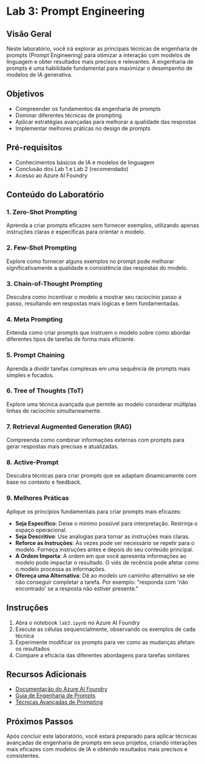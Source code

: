 # Lab 3: Prompt Engineering

## Visão Geral

Neste laboratório, você irá explorar as principais técnicas de engenharia de prompts (Prompt Engineering) para otimizar a interação com modelos de linguagem e obter resultados mais precisos e relevantes. A engenharia de prompts é uma habilidade fundamental para maximizar o desempenho de modelos de IA generativa.

## Objetivos

- Compreender os fundamentos da engenharia de prompts
- Dominar diferentes técnicas de prompting
- Aplicar estratégias avançadas para melhorar a qualidade das respostas
- Implementar melhores práticas no design de prompts

## Pré-requisitos

- Conhecimentos básicos de IA e modelos de linguagem
- Conclusão dos Lab 1 e Lab 2 (recomendado)
- Acesso ao Azure AI Foundry

## Conteúdo do Laboratório

### 1. Zero-Shot Prompting
Aprenda a criar prompts eficazes sem fornecer exemplos, utilizando apenas instruções claras e específicas para orientar o modelo.

### 2. Few-Shot Prompting
Explore como fornecer alguns exemplos no prompt pode melhorar significativamente a qualidade e consistência das respostas do modelo.

### 3. Chain-of-Thought Prompting
Descubra como incentivar o modelo a mostrar seu raciocínio passo a passo, resultando em respostas mais lógicas e bem fundamentadas.

### 4. Meta Prompting
Entenda como criar prompts que instruem o modelo sobre como abordar diferentes tipos de tarefas de forma mais eficiente.

### 5. Prompt Chaining
Aprenda a dividir tarefas complexas em uma sequência de prompts mais simples e focados.

### 6. Tree of Thoughts (ToT)
Explore uma técnica avançada que permite ao modelo considerar múltiplas linhas de raciocínio simultaneamente.

### 7. Retrieval Augmented Generation (RAG)
Compreenda como combinar informações externas com prompts para gerar respostas mais precisas e atualizadas.

### 8. Active-Prompt
Descubra técnicas para criar prompts que se adaptam dinamicamente com base no contexto e feedback.

### 9. Melhores Práticas

Aplique os princípios fundamentais para criar prompts mais eficazes:

- **Seja Específico**: Deixe o mínimo possível para interpretação. Restrinja o espaço operacional.
- **Seja Descritivo**: Use analogias para tornar as instruções mais claras.
- **Reforce as Instruções**: Às vezes pode ser necessário se repetir para o modelo. Forneça instruções antes e depois do seu conteúdo principal.
- **A Ordem Importa**: A ordem em que você apresenta informações ao modelo pode impactar o resultado. O viés de recência pode afetar como o modelo processa as informações.
- **Ofereça uma Alternativa**: Dê ao modelo um caminho alternativo se ele não conseguir completar a tarefa. Por exemplo: "responda com 'não encontrado' se a resposta não estiver presente."

## Instruções

1. Abra o notebook `lab3.ipynb` no Azure AI Foundry
2. Execute as células sequencialmente, observando os exemplos de cada técnica
3. Experimente modificar os prompts para ver como as mudanças afetam os resultados
4. Compare a eficácia das diferentes abordagens para tarefas similares

## Recursos Adicionais

- [Documentação do Azure AI Foundry](https://learn.microsoft.com/azure/ai-studio/)
- [Guia de Engenharia de Prompts](https://learn.microsoft.com/azure/ai-services/openai/concepts/prompt-engineering)
- [Técnicas Avançadas de Prompting](https://learn.microsoft.com/azure/ai-services/openai/concepts/advanced-prompt-engineering)

## Próximos Passos

Após concluir este laboratório, você estará preparado para aplicar técnicas avançadas de engenharia de prompts em seus projetos, criando interações mais eficazes com modelos de IA e obtendo resultados mais precisos e consistentes.